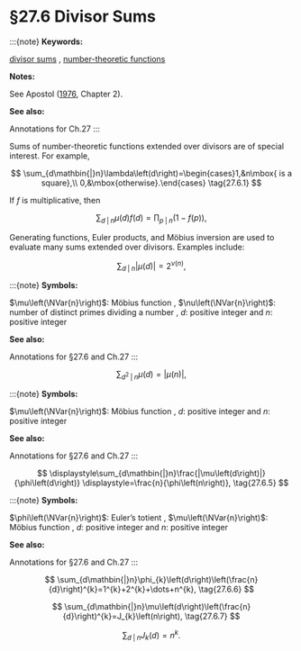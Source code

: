 # §27.6 Divisor Sums

:::{note}
**Keywords:**

[divisor sums](http://dlmf.nist.gov/search/search?q=divisor%20sums) , [number-theoretic functions](http://dlmf.nist.gov/search/search?q=number-theoretic%20functions)

**Notes:**

See Apostol ([1976](./bib/index.html#bib115 "Introduction to Analytic Number Theory"), Chapter 2).

**See also:**

Annotations for Ch.27
:::

Sums of number-theoretic functions extended over divisors are of special interest. For example,


<a id="E1"></a>
$$
\sum_{d\mathbin{|}n}\lambda\left(d\right)=\begin{cases}1,&n\mbox{ is a square},\\
0,&\mbox{otherwise}.\end{cases} \tag{27.6.1}
$$

If $f$ is multiplicative, then


<a id="E2"></a>
$$
\sum_{d\mathbin{|}n}\mu\left(d\right)f(d)=\prod_{p\mathbin{|}n}(1-f(p)), \tag{27.6.2}
$$

Generating functions, Euler products, and Möbius inversion are used to evaluate many sums extended over divisors. Examples include:

<a id="EGx1"></a>

$$
\displaystyle\sum_{d\mathbin{|}n}|\mu\left(d\right)| \displaystyle=2^{\nu\left(n\right)}, \tag{27.6.3}
$$

:::{note}
**Symbols:**

$\mu\left(\NVar{n}\right)$: Möbius function , $\nu\left(\NVar{n}\right)$: number of distinct primes dividing a number , $d$: positive integer and $n$: positive integer

**See also:**

Annotations for §27.6 and Ch.27
:::

$$
\displaystyle\sum_{d^{2}\mathbin{|}n}\mu\left(d\right) \displaystyle=|\mu\left(n\right)|, \tag{27.6.4}
$$

:::{note}
**Symbols:**

$\mu\left(\NVar{n}\right)$: Möbius function , $d$: positive integer and $n$: positive integer

**See also:**

Annotations for §27.6 and Ch.27
:::

$$
\displaystyle\sum_{d\mathbin{|}n}\frac{|\mu\left(d\right)|}{\phi\left(d\right)} \displaystyle=\frac{n}{\phi\left(n\right)}, \tag{27.6.5}
$$

:::{note}
**Symbols:**

$\phi\left(\NVar{n}\right)$: Euler’s totient , $\mu\left(\NVar{n}\right)$: Möbius function , $d$: positive integer and $n$: positive integer

**See also:**

Annotations for §27.6 and Ch.27
:::


<a id="E6"></a>
$$
\sum_{d\mathbin{|}n}\phi_{k}\left(d\right)\left(\frac{n}{d}\right)^{k}=1^{k}+2^{k}+\dots+n^{k}, \tag{27.6.6}
$$


<a id="E7"></a>
$$
\sum_{d\mathbin{|}n}\mu\left(d\right)\left(\frac{n}{d}\right)^{k}=J_{k}\left(n\right), \tag{27.6.7}
$$


<a id="E8"></a>
$$
\sum_{d\mathbin{|}n}J_{k}\left(d\right)=n^{k}. \tag{27.6.8}
$$
